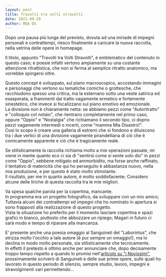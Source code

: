 ```yaml
---
layout: post
title: Travolti tra volti stravolti
date: 2021-09-20
author: MDA DS
---
```

Dopo una pausa più lunga del previsto, dovuta ad una miriade di impegni personali e contrattempi, riesco finalmente a caricare la nuova raccolta, nella vetrina delle opere in homepage.

Il titolo, appunto "Travolti tra Volti Stravolti", è emblematico del contenuto in questo caso; e poesie infatti vertono ampiamente su una costante attenzione ritrattistica, che non si ferma al semplice ritratto anatomico, ma vorrebbe spingersi oltre.

Questo concept è sviluppato, sul piano macroscopico, accostando immagini e personaggi che vertono su tematiche comiche o grottesche, che racchiudono spesso una critica, ma la esternano sotto una veste satirica ed esasperata, a frammenti dal tratto vagamente ermetico e fortemente sinestetico, che invece si focalizzano sul piano emotivo ed emozionale.    
La divisione non è chiaramente netta: se abbiamo pezzi come "Autoritratto" e "colloquio col notaio", che rientrano completamente nel primo caso, oppure "Oppio"  e "Nostalgia" che richiamano il secondo tipo, ci dopno pezzi vagamente intermedi o incerti, come "mamma Mia Disastro!".    
Così lo scopo è creare una galleria di estremi che si fondono e diluiscono tra i due vertici di una divisione vagamente pirandelliana di ciò che è comicamente apparente e ciò che è tragicamente reale.

Se stilisticamente la raccolta richiama molto a mie operazioni passate, mi viene in mente quanto eco ci sia di "sentirsi come si sente solo dio" in pezzi come "Oppio", sebbene mitigato ed ammorbidito, ma forse anche raffinato, il tentativo di matericità che qui ho perseguito è abbastanza nuovo, nella mia produzione, e per questo è stato molto stimolante.    
Il risultato, per me in quanto autore, è molto soddisfacente; Considero alcune delle liriche di questa raccolta tra le mie migliori.

Va spesa qualche parola per la copertina, mancante.   
In programma era un progetto fotografico, da sviluppare con un mio amico; Tuttavia alcuni dei contrattempi ed impegni che ho nominato in apertura si sono frapposti alla realizzazione di questo progetto.    
Vista la situazione ho preferito per il momento lasciare copertina e spazi grafici in bianco, piuttosto che abbozzare un ripiego; Magari in futuro ci sarà modo e tempo di riparare alla mancanza.

E' presente anche una poesia omaggio al Sanguineti del "Laborintus", che strizza molto l'occhio a tale autore (è pur sempre un omaggio!), ma lo declina in modo molto personale, sia stilisticamente che tecnicamente.   
In effetti il pretesto è ottimo anche per annunciare che, dopo decisamente troppo tempo rispetto a quando lo promisi nell'[articolo su "i Novissimi"](), prossimamente scriverò di Sanguineti e delle sue prime opere, sulle quali ho lavorato in questo periodo di silenzio, sempre studio, lavoro, impegni e stravolgimenti vari permettendo...
